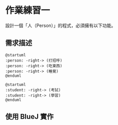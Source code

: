 # 作業練習一

設計一個「人（Person）」的程式，必須擁有以下功能。

## 需求描述

```uml
@startuml
:person: -right-> (打招呼)
:person: -right-> (吃東西)
:person: -right-> (睡覺)
@enduml
```

```uml
@startuml
:student: -right-> (考試)
:student: -right-> (學習)
@enduml
```

## 使用 BlueJ 實作



